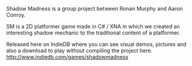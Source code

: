 Shadow Madness is a group project between Ronan Murphy and Aaron Conroy.

SM is a 2D platformer game made in C# / XNA in which we created an
interesting shadow mechanic to the traditional content of a platformer.

Released here on IndieDB where you can see visual demos, pictures and
also a download to play without compiling the project here.
http://www.indiedb.com/games/shadowmadness
